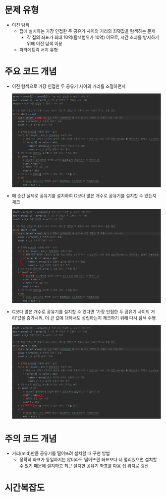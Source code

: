 # 문제 유형
- 이진 탐색
  - 집에 설치하는 가장 인접한 두 공유기 사이의 거리의 최댓값을 탐색하는 문제 
    - 각 집의 좌표가 최대 10억(탐색범위가 10억) 이므로, 시간 초과를 방지하기 위해 이진 탐색 이용
  - 파라메트릭 서치 유형 

# 주요 코드 개념
- 이진 탐색으로 가장 인접한 두 공유기 사이의 거리를 조절하면서
  
  ![img.png](../../이미지/공유기설치_1.png)

- 매 순간 실제로 공유기를 설치하여 C보다 많은 개수로 공유기를 설치할 수 있는지 체크

  ![img_1.png](../../이미지/공유기설치_2.png)

- C보다 많은 개수로 공유기를 설치할 수 있다면 '가장 인접한 두 공유기 사이의 거리'값을 증가시켜, 더 큰 값에 대해서도 성립하는지 체크하기 위해 다시 탐색 수행
  
  ![img_2.png](../../이미지/공유기설치_3.png)

# 주의 코드 개념
- 거리(mid)만큼 공유기를 떨어뜨려 설치할 때 구현 방법 
  - 정확히 좌표가 동일하지는 않더라도 떨어뜨린 좌표보다 더 멀리있으면 설치할 수 있기 때문에 설치하고 최근 설치한 공유기 좌표를 다음 집 위치로 갱신

# 시간복잡도